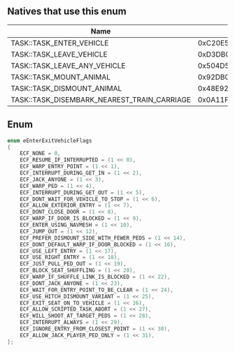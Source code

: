 ## Natives that use this enum
| Name                                            | Hash               |
|-------------------------------------------------|--------------------|
| TASK::TASK\_ENTER\_VEHICLE                      | 0xC20E50AA46D09CA8 |
| TASK::TASK\_LEAVE\_VEHICLE                      | 0xD3DBCE61A490BE02 |
| TASK::TASK\_LEAVE\_ANY\_VEHICLE                 | 0x504D54DF3F6F2247 |
| TASK::TASK\_MOUNT\_ANIMAL                       | 0x92DB0739813C5186 |
| TASK::TASK\_DISMOUNT\_ANIMAL                    | 0x48E92D3DDE23C23A |
| TASK::TASK\_DISEMBARK\_NEAREST\_TRAIN\_CARRIAGE | 0x0A11F3BDEC03ED5F |
## Enum
```cpp
enum eEnterExitVehicleFlags
{
	ECF_NONE = 0,
	ECF_RESUME_IF_INTERRUPTED = (1 << 0),
	ECF_WARP_ENTRY_POINT = (1 << 1),
	ECF_INTERRUPT_DURING_GET_IN = (1 << 2),
	ECF_JACK_ANYONE = (1 << 3),
	ECF_WARP_PED = (1 << 4),
	ECF_INTERRUPT_DURING_GET_OUT = (1 << 5),
	ECF_DONT_WAIT_FOR_VEHICLE_TO_STOP = (1 << 6),
	ECF_ALLOW_EXTERIOR_ENTRY = (1 << 7),
	ECF_DONT_CLOSE_DOOR = (1 << 8),
	ECF_WARP_IF_DOOR_IS_BLOCKED = (1 << 9),
	ECF_ENTER_USING_NAVMESH = (1 << 10),
	ECF_JUMP_OUT = (1 << 12),
	ECF_PREFER_DISMOUNT_SIDE_WITH_FEWER_PEDS = (1 << 14),
	ECF_DONT_DEFAULT_WARP_IF_DOOR_BLOCKED = (1 << 16),
	ECF_USE_LEFT_ENTRY = (1 << 17),
	ECF_USE_RIGHT_ENTRY = (1 << 18),
	ECF_JUST_PULL_PED_OUT = (1 << 19),
	ECF_BLOCK_SEAT_SHUFFLING = (1 << 20),
	ECF_WARP_IF_SHUFFLE_LINK_IS_BLOCKED = (1 << 22),
	ECF_DONT_JACK_ANYONE = (1 << 23),
	ECF_WAIT_FOR_ENTRY_POINT_TO_BE_CLEAR = (1 << 24),
	ECF_USE_HITCH_DISMOUNT_VARIANT = (1 << 25),
	ECF_EXIT_SEAT_ON_TO_VEHICLE = (1 << 26),
	ECF_ALLOW_SCRIPTED_TASK_ABORT = (1 << 27),
	ECF_WILL_SHOOT_AT_TARGET_PEDS = (1 << 28),
	ECF_INTERRUPT_ALWAYS = (1 << 29),
	ECF_IGNORE_ENTRY_FROM_CLOSEST_POINT = (1 << 30),
	ECF_ALLOW_JACK_PLAYER_PED_ONLY = (1 << 31),
};
```